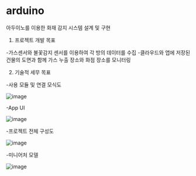 # arduino

아두이노를 이용한 화재 감지 시스템 설계 및 구현

1) 프로젝트 개발 목표

-가스센서와 불꽃감지 센서를 이용하여 각 방의 데이터를 수집 
-클라우드와 앱에 저장된 건물의 도면과 함께 가스 누출 장소와 화점 장소를 모니터링


2) 기술적 세무 목표

-사용 모듈 및 연결 모식도

![image](https://user-images.githubusercontent.com/94096054/144020830-98f77f12-f51d-4e8a-be1c-1b0e543e0e34.png)


-App UI

![image](https://user-images.githubusercontent.com/94096054/144020904-35c4f60b-3b4d-4e1d-87da-5a8ade9d26d5.png)


-프로젝트 전체 구성도

![image](https://user-images.githubusercontent.com/94096054/144021135-65796c64-8355-4a2d-b05d-452987f2c9ed.png)


-미니어처 모델

![image](https://user-images.githubusercontent.com/94096054/144021248-b63b575d-f4a3-4c81-8c1b-44d2019eb08e.png)

